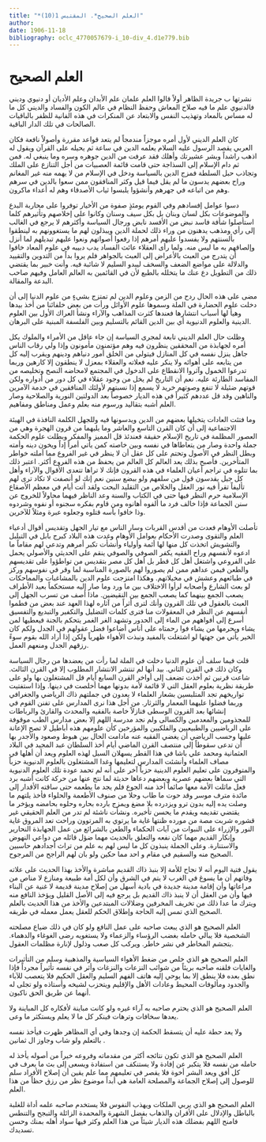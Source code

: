 ```yaml
---
title: "*العلم الصحيح*. المقتبس 1(10)"
author: 
date: 1906-11-18
bibliography: oclc_4770057679-i_10-div_4.d1e779.bib
---
```




#  العلم الصحيح 

 نشرتها ب  جريدة الظاهر  أولاً 
 قالوا العلم علمان علم الأبدان وعلم الأديان أو دنيوي وديني فالدنيوي علم ما فيه صلاح المعاش وحفظ النظام في عالم الكون والفساد والديني كل ما له مساس بالمعاد وتهذيب النفس والابتعاد عن المنكرات في هذه الفانية للظفر بالباقيات الصالحات في تلك الدار الباقية. 

 كان العلم الديني لأول أمره موجزاً مندمجاً لم يتعد قواعد مقررة وأصولاً نافعة فكان العربي يقصد الرسول عليه السلام يعلمه الدين في ساعة ثم يحيله على القرآن ويقول له اذهب راشداً وبشر عشيرتك وأهلك فقد عرفت من الدين جوهره وسره وما ينبغي له. فمن ثم دام الإسلام إلى السذاجة حتى قامت قائمة العصبيات من أجل التنازع على الملك وتجاذب حبل السلطة فمزج الدين بالسياسة ودخل في الإسلام من لا يهمه منه غير المغانم وراح بعضهم يدسون ما لم يقل فيما قيل وكثر المنافقون ممن سعوا بالدين في سرهم وهم من اتباعه في جهرهم وأنشؤوا يلبسوا ثياب الأصدقاء وهم له أعداء ماكرون.  

 دسوا عوامل إفسادهم وفي القوم يومئذٍ صفوة من الأخيار توفروا على محاربة البدع والموضوعات بكل لسان وبنان بل بكل سيف وسنان وكانوا على إخلاصهم وتأثيرهم كلما استأصلوا شأفة فاسد نبض من الأفسد نابض ورجال السياسة وأكثرهم لا يرجع في الغالب إلى رأي ومذهب يدهنون من وراء ذلك لحملة الدين ويبذلون لهم ما يستغوونهم به لينطقوا بألسنتهم ولا يفسدوا عليهم أمرهم إذا رفعوا أصواتهم ونعوا عليهم تبديلهم لما أنزل وإلصاقهم به ما ليس منه. ولما رأى العقلاء عائث الفساد يدب دبيبه في علوم المعاد خافوا أن يتدرج من العبث بالأعراض إلى العبث بالجواهر فلم يروا بداً من التدوين والتقييد والدلالة على مواضع الضعف والسخف ليبدو السليم لا شائبة فيه. وأنت خبير بما يقتضي ذلك من التطويل دع عنك ما يتخلله بالطبع لأن في القائمين به العالم العامل وفيهم صاحب البدعة والمقالة. 

 مضى على هذه الحال ردح من الزمن وعلوم الدين لم تمتزج بشيءٍ من علوم الدنيا إلى أن دخلت علوم الحضارة في الملة وسموها علوم الأوائل ورأت من بعض خلفائنا من أخذ   بيدها وهيأ لها أسباب انتشارها فعندها كثرت المذاهب والآراء ونشأ العراك الأول بين العلوم الدينية والعلوم الدنيوية أي بين الدين القائم بالتسليم وبين الفلسفة المبنية على البرهان. 

 وظلت حال العلم الديني تابعة لمجرى السياسة إن جاء عاقل من الأمراء والملوك يكل أمره لجهابذة من المحققين ينظرون فيه وهم مؤتمنون مأمونون وإذا ولي رقاب الناس جاهل ينزل نفسه في كل المنازل فيتولى من الخلق أمور دنياهم ودينهم ويقرب إليه كل من يتابعه على أهوائه ولا ينكر عليه فعلاته والعقلاء بمعزل لا ينطقون إلا كارهين وربما تدرعوا الخمول وآثروا الانقطاع على الدخول في المجتمع لامحاضه النصح وتخليصه من المفاسد الطارئة عليه. نعم أن التاريخ لم يخل من وجود عقلاء   في كل دور من أدواره ولكن قوتهم ضئيلة لا تنفع وصوتهم خريد لا يسمع إذا نسبتهم لأولئك المنافقين في خدمة الآمرين والناهين وقد قل عددهم كثيراً في هذه الديار خصوصاً بعد الدولتين النورية والصلاحية وصار العلم أشبه بتقاليد ورسوم منه بعلم وعمل ومناطق ومفاهيم. 

 وما فتئت العادات يتخيلها بعضهم من الدين ويدسونها فيه وللجهل الكلمة النافذة في الهيئة الاجتماعية إلى أن كان القرن التاسع والعاشر وما يليهما من قرون الهجرة وهي من العصور المظلمة في تاريخ الإسلام حقيقة فعندئذ قل المميز والمفكر وبطلت علوم الحكمة جملة واحدة وصار من يتعاطاها في نفسه وبين خاصته كمن يأتي أمراً إداً ويخون دينه وأمته وبطل النظر في الأصول وتحتم على كل عقل أن لا ينظر في غير الفروع مما أملته خواطر المتأخرين. فأصبح بذلك يعد العالم كل العالم من يحفظ من هذه الفروع أكثر. اعتبر ذلك بما تتلوه في تراجم أعيان العلماء في هذه القرون فإنك لا تراها تتعدى الأقوال والآراء وأهل كل جيل يقدسون قول من سلفهم ولو ببضع سنين نعم إنك لو أنصفت لا تكاد ترى لهم تأليفاً تقرأ فيه نور العقل والخلاص من التقليد البحت ولقد أتت أيام في معظم الأصقاع الإسلامية حرم النظر فيها حتى في الكتاب والسنة وعد الناظر فيهما محاولاً للخروج عن سنن الجماعة فإذا خالف فرد ما ألفوه أهانوه ومن قاوم بفكره سجنوه أو نفوه وشردوه وذا خافوا بأسه قتلوه وجعلوه عبرة ومثلاً للآخرين. 

 تأصلت الأوهام فعدت من أقدس القربات وسار الناس مع تيار الجهل وتقديس أقوال أدعياء   العلم والتقوى وصدرت الأحكام بعوامل الأوهام وغدت هذه البلاد كبرج بابل في التبلبل والتشويش اتخذت كل منها لها أئمة وأولياء وأنشأت تكبر أمرهم وتدعي لهم مقاماً ما ادعوه لأنفسهم وراح الفقيه يكفر الصوفي   والصوفي ينقم على الحديثي والأصولي يحمل على الفروعي واشتغل أهل كل قطر بل أهل كل مصر بتقديس من تواطؤوا على تقديسهم والطعن فيمن عداهم ممن لم يصوروا لهم بالصورة المناسبة لما وقر في نفوسهم وركز في طبائعهم وعشش في مخيلاتهم. وهكذا امتزجت علوم الدين بالمشاغبات والمماحكات لو بعث الشارع وأصحابه لرأوا الاختلاف بين ما ورد وما صار إليه مستحكماً بعيد الأطراف يصعب الجمع بينهما كما يصعب الجمع بين النقيضين. ماذا أصف من تسرب الجهل إلى العبث بالعقول في تلك القرون وأنك لترى أثراً من آثاره لهذا العهد عند بعض من فطموا أنفسهم عن النظر في المعقولات منا فترى كلمات التضليل والتكفير والتبديع والتفسيق أسرع إلى أفواههم من الماء إلى الحدور وتشهد الغر الغمر يتحكم بالجنة فيعطيها لمن يشاء ويحرمها من يشاء فوا رحمتاه على أناس أضاعوا فضل عقولهم في الجدل ولكم كان الخير يأتي من جهتها لو اشتغلت بالمفيد ونبذت الأهواء ظهرياً ولكن إذا أراد الله بقوم سوءً رزقهم الجدل ومنعهم العمل. 

 قلت فيما سلف أن علوم الدنيا دخلت في الملة لما رأت من يعضدها من رجال السياسة وكان ذلك في القرن الثاني. بيد أنها لم تنتشر الانتشار المطلوب إلا في القرن الثالث. شاعت قرنين ثم أخذت تضعف إلى أواخر القرن السابع أيام قل المشتغلون بها ولو على طريقة نظرية بعلوم العقل التي لا قائمة لأمة بدونها مهما أخلصت في دينها. وإذا استفتيت تواريخهم تجد المتلبسين بشعار العلماء لا يعدون في جملتهم ذاك الرياضي والجغرافي وربما فضلوا عليهما المعمار والثرثار. من أجل هذا نرى المدارس على تفنن القوم في إنشائها بعد القرون الوسطى فنازلاً خاصة بالفقيه والمحدث والقارئ والرباطات للمجذومين والمعدمين والكسالى ولم نجد مدرسة اللهم إلا بعض مدارس الطب موقوفة على الرياضيين والطبيعيين والفلكيين   والمؤرخين كأن علومهم هذه أباطيل لا تصح الإعانة عليها وحسب الرياضي أن يغضي الفقيه عنه مادامت الحال بين هبوط وصعود والأجدر بها أن تدعى سقوطاً إلى منتصف القرن الماضي أيام أخذ السلطان عبد المجيد في البلاد العثمانية ومحمد   علي باشا في هذا القطر يسهلان السبل لهذه العلوم ويعد أن أهلها في مصاف العلماء وأنشئت المدارس لتعليمها وغدا المشتغلون بالعلوم الدنيوية حزباً والمتوفرون على تعليم العلوم الدينية حزباً آخر على أنه لم تحمد عودة تلك العلوم الدنيوية التي سماها بعضهم عصرية وبعضهم دعاها حديثة لما نتج عنها من حركة كانت أشبه برد فعل ماثلت الأمة معها صائماً أخذ منه الجوع فلم يجد ما يطعمه حتى ساقته الأقدار إلى مائدة مترف موسر وقد حوت ما طاب وحلا من صنوف الأطعمة والحلواء فأخذ يلتهم ما وصلت يده إليه بدون ترو ويزدرده بلا مضغ ويمزج بارده بحاره وحلوه بحامضه ويؤخر ما يقتضي تقديمه ويقدم ما يحسن تأخيره. ونشأت ناشئة لم تدر من العلم الحقيقي غير قشوره شربت مصة من مورده ظنتها غاية ما يرتوي به المرتوون وراحت تعد المروق غاية النور والإزراء على النبوات من آيات الحكماء والطعن بالشرائع من عمل الجهابذة النحارير وإنكار القديم مهما كان نفعه والتعلق بالحديث مهما ضؤل قائله من دواعي النهوض والاستنارة. وعلى الجملة ينبذون كل ما ليس لهم به علم من تراث أجدادهم حاسبين الصحيح منه والسقيم في مقام و  احد  مما حكين ولو بان لهم الراجح من المرجوح. 

 يقول فتية اليوم أنه لا نجاح للأمة إلا بنبذ ذاك القديم مباشرة والأخذ بهذا الحديث على علاته وفاتهم أن ما يسوغ في الغرب لا يتم في الشرق وأن لكل أمة طبيعة ومنازع لا مناص من مراعاتها وأن إقامة مدينة جديدة في بادية أسهل من إصلاح مدينة قديمة لا غنية عن البناء فيها وأن من العقل أن لا ينبذ ذاك القديم   بل يرجع فيه إلى الأصل القليل ويؤخذ النافع منه ويترك ما عدا ذلك من تخريف المخرفين وضلالات المبتدعين والأخذ من هذا الحديث بالعلم الصحيح الذي تمس إليه الحاجة وإطلاق الحكم للعقل يعمل معمله في طريقه. 

 العلم الصحيح هو الذي يبعث صاحبه على عمل النافع ولو كان في ذلك ضياع مصلحته الشخصية فلا يبالي حامله بغضب الرؤساء والزعماء ولا يستغويه رضى الغوغاء والدهماء. يتجشم المخاطر في نشر خاطر. ويركب كل صعب وذلول لإنارة مظلمات العقول. 

 العلم الصحيح هو الذي خلص من ضغط الأهواء السياسية والمذهبية وسلم من التأثيرات والغايات فلقنه صاحبه بريئاً من شوائب النزعات والنزغات وأثر في نفسه تأثيراً مجرداً   فإذا نطق بعده فلا ينطق إلا بما يوحي إليه هاتف الفهم السليم والعقل الحكيم فلا يتعصب للآباء والجدود ومألوفات المحيط وعادات الأهل والإقليم ويتحزب لشيخه وأستاذه ولو تجلى له أنهما عن طريق الحق ناكبون. 

 العلم الصحيح هو الذي يحترم صاحبه به آراء غيره ولو كانت مباينة لأفكاره كل المباينة ولا يعدها سخافات وترهات فينكر كل ما لا يعلم ويستكثر ما وعى. 

 ولا يعد حطة عليه أن يتسقط الحكمة إن وجدها وفي أي المظاهر ظهرت فيأخذ نفسه بالتعلم ولو شاب وجاوز ال  ثمانين  . 

 العلم الصحيح هو الذي تكون نتائجه أكثر من مقدماته وفروعه خيراً من أصوله يأخذ له حامله من نفسه فلا يتكبر عن إفادة ولا يستنكف من استفادة ويسعى إلى بث ما يعرف في كل أفق ويعد البشر أخوة فلا يقصر في تعليمهم مما علم يقين أن إصلاح الأفراد سلم للوصول إلى إصلاح الجماعة والمصلحة العامة هي أبداً موضوع نظر من رزق حظاً من هذا العلم.  

 العلم الصحيح هو الذي يربي الملكات ويهذب النفوس فلا يستخدم صاحبه علمه أداة للغلبة بالباطل والإدلال على الأقران والذهاب بفضل الشهرة والمحمدة الزائلة والتبجح والتنطس فامنح اللهم بفضلك هذه الديار شيئاً من هذا العلم وكثر فيها سواد أهله بمنك وحسن تسديدك. 
